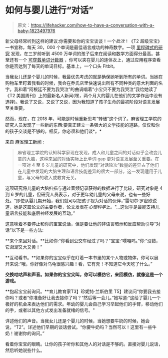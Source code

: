 # 如何与婴儿进行“对话”

> 原文：<https://lifehacker.com/how-to-have-a-conversation-with-a-baby-1823497976>

新父母经常听到这样的建议:你需要和你的宝宝谈谈！一个*批次*！《T2 超级宝宝》一书宣称，每天 30，000 个单词是最佳语言成功的神奇数字。一项 [里程碑式的研究](https://www.aft.org/sites/default/files/periodicals/TheEarlyCatastrophe.pdf) 发现，在三岁前听到 4500 万单词的孩子后来在阅读和数学方面得分最高。甚至还有一个 [可穿戴单词计数器](https://getstarling.versame.com/starling/) ，你可以夹在婴儿的连体衣上，通过应用程序查看你是否达到了每天的单词目标。基本上，一个口头 Fitbit。



当我女儿还是个婴儿的时候，我最优先考虑的就是确保她听到所有的单词。当她在购物车里盯着我看的时候，我会在乔氏店里快速说出所有不同种类的意大利面的名字。我和着“阿根廷不要为我哭泣”的曲调唱着“小宝贝不要为我哭泣”我给她读了《T2 美国周刊》上的最新名人新闻(嘿，两个月大的婴儿在他们的文学作品中没有选择)。我说了又说，又说了又说，因为我知道了孩子生命的最初阶段对语言发展至关重要。

然而，现在，在 2018 年，可能是时候重新思考“转储”这个词了。麻省理工学院的研究人员发现了一些新的东西:要真正建立一条强大的文学技能的道路，仅仅和你的孩子交谈是不够的。相反，你必须和他们谈*。*

来自 [麻省理工新闻](http://news.mit.edu/2018/conversation-boost-childrens-brain-response-language-0214) :

> 麻省理工学院的认知科学家现在发现，成人和儿童之间的对话似乎会改变儿童的大脑，这种来回的对话实际上比单词 gap 更对语言发展至关重要。在一项对 4 至 6 岁儿童的研究中，他们发现“对话轮次”数量的差异占了他们在儿童中发现的大脑生理和语言技能差异的很大一部分。这一发现适用于儿童，与父母的收入或教育无关。

这项研究将儿童的大脑扫描与通过音频记录获得的数据进行了比较，研究对象是 4 到 6 岁的儿童，但研究人员表示，对于更年幼儿童的父母来说，也有一些好处。“即使从婴儿期开始，我们就可以把孩子视为对话的伙伴，”雷切尔·罗密欧说道，她是这篇论文的主要作者，论文发表在*心理科学*上。"...这似乎是最能支持儿童语言技能和底层神经发展的互动。”

这意味着不要停止和你的宝宝说话，但是要让他的非语言暗示和反应帮助引导“对话”以下是一些方法:

**来个来回对话。**比如你:“你看到公交车经过了吗？”宝宝:“噗嘎呜。”你:“没错，它*就是*又大又黄！”

**互动看书。**如果你的宝宝似乎在盯着一本书里的某个人物或物体，你可以展开来说:“哦，你好像对乌龟很感兴趣！看，它有壳！不知道它今天吃了什么。”

**交换咕咕声和声音。如果你的宝宝尖叫，你可以模仿它，来回模仿，就像这是一个游戏。**

**抱起宝宝前询问。**育儿教育家T3】珍妮特·兰斯伯里 T5】建议问“你要我去接你吗？或者“你准备好让我去接你了吗？“然后等一会儿。”她写道:“这给了婴儿一个极好的机会来表达他们的需求。年幼的婴儿会自己学习举起他们的手臂，移动他们的手，或者以其他方式发出准备就绪的信号。"

详述他们的声音。当我女儿还是个婴儿的时候，当她想要牛奶的时候，她会说，“T2”。详述他们早期的谈话尝试。“你要牛奶吗？当然可以！这里有一些牛奶！谢谢你的询问。”

看着你宝宝的眼睛。让你的孩子听你和其他人的对话是不够的。直接对婴儿说话，然后听她说些什么。